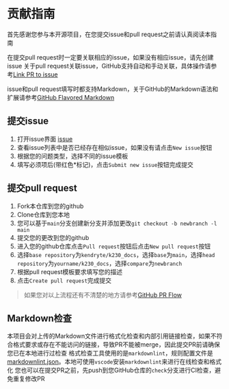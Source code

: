 # 贡献指南

首先感谢您参与本开源项目，在您提交issue和pull request之前请认真阅读本指南

在提交pull request时一定要关联相应的issue，如果没有相应issue，请先创建issue
关于pull request关联issue，GitHub支持自动和手动关联，具体操作请参考[Link PR to issue](https://docs.github.com/en/issues/tracking-your-work-with-issues/linking-a-pull-request-to-an-issue)

issue和pull request填写时都支持Markdown，关于GitHub的Markdown语法和扩展请参考[GitHub Flavored Markdown](https://docs.github.com/en/get-started/writing-on-github)

## 提交issue

1. 打开issue界面 [issue](https://github.com/kendryte/k230_docs/issues)
1. 查看issue列表中是否已经存在相似issue，如果没有请点击`New issue`按钮
1. 根据您的问题类型，选择不同的issue模板
1. 填写必须项后(带红色\*标记)，点击`Submit new issue`按钮完成提交

## 提交pull request

1. Fork本仓库到您的github
1. Clone仓库到您本地
1. 您可以基于`main`分支创建新分支并添加更改`git checkout -b newbranch -l main`
1. 提交您的更改到您的github
1. 进入您的github仓库点击`Pull request`按钮后点击`New pull request`按钮
1. 选择`base repository`为`kendryte/k230_docs`，选择`base`为`main`，选择`head repository`为`yourname/k230_docs`，选择`compare`为`newbranch`
1. 根据pull request模板要求填写您的描述
1. 点击`Create pull request`完成提交

> 如果您对以上流程还有不清楚的地方请参考[GitHub PR Flow](https://docs.github.com/en/pull-requests/collaborating-with-pull-requests/proposing-changes-to-your-work-with-pull-requests)

## Markdown检查

本项目会对上传的Markdown文件进行格式化检查和内部引用链接检查，如果不符合格式要求或存在不能访问的链接，导致PR不能被merge，因此提交PR前请确保您已在本地进行过检查
格式检查工具使用的是`markdownlint`，规则配置文件是[markdownlint.json](../.markdownlint.json)。本地可使用`vscode`安装`markdownlint`来进行在线检查和格式化
您也可以在提交PR之前，先push到您GitHub仓库的`check`分支进行CI检查，避免重复修改PR
